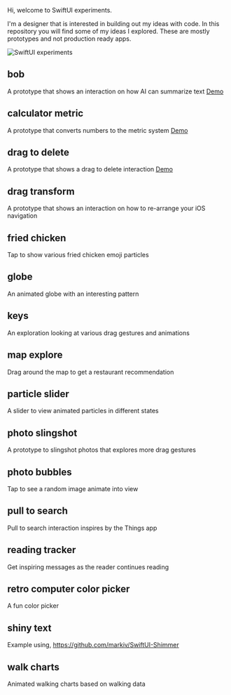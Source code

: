 Hi, welcome to SwiftUI experiments.

I'm a designer that is interested in building out my ideas with code. In this repository you will find some of my ideas I explored. These are mostly prototypes and not production ready apps.

![SwiftUI experiments](https://github.com/mikelikesdesign/SwiftUI-experiments/blob/main/demos.gif?raw=true)

## bob
A prototype that shows an interaction on how AI can summarize text
[Demo](https://x.com/mikelikesdesign/status/1790373946870895067)

## calculator metric
A prototype that converts numbers to the metric system
[Demo](https://posts.cv/mikelee/5wcdGx5M7wjGXZFCpzFp)

## drag to delete
A prototype that shows a drag to delete interaction
[Demo](https://x.com/mikelikesdesign/status/1794609990566826369)

## drag transform
A prototype that shows an interaction on how to re-arrange your iOS navigation

## fried chicken
Tap to show various fried chicken emoji particles

## globe
An animated globe with an interesting pattern

## keys
An exploration looking at various drag gestures and animations

## map explore
Drag around the map to get a restaurant recommendation

## particle slider
A slider to view animated particles in different states

## photo slingshot
A prototype to slingshot photos that explores more drag gestures

## photo bubbles
Tap to see a random image animate into view

## pull to search
Pull to search interaction inspires by the Things app

## reading tracker
Get inspiring messages as the reader continues reading

## retro computer color picker
A fun color picker

## shiny text
Example using, https://github.com/markiv/SwiftUI-Shimmer

## walk charts
Animated walking charts based on walking data
